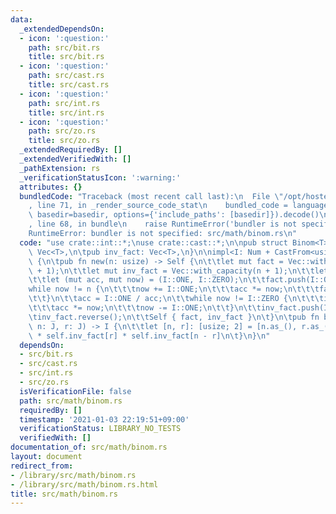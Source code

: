 ```yaml
---
data:
  _extendedDependsOn:
  - icon: ':question:'
    path: src/bit.rs
    title: src/bit.rs
  - icon: ':question:'
    path: src/cast.rs
    title: src/cast.rs
  - icon: ':question:'
    path: src/int.rs
    title: src/int.rs
  - icon: ':question:'
    path: src/zo.rs
    title: src/zo.rs
  _extendedRequiredBy: []
  _extendedVerifiedWith: []
  _pathExtension: rs
  _verificationStatusIcon: ':warning:'
  attributes: {}
  bundledCode: "Traceback (most recent call last):\n  File \"/opt/hostedtoolcache/Python/3.9.1/x64/lib/python3.9/site-packages/onlinejudge_verify/documentation/build.py\"\
    , line 71, in _render_source_code_stat\n    bundled_code = language.bundle(stat.path,\
    \ basedir=basedir, options={'include_paths': [basedir]}).decode()\n  File \"/opt/hostedtoolcache/Python/3.9.1/x64/lib/python3.9/site-packages/onlinejudge_verify/languages/user_defined.py\"\
    , line 68, in bundle\n    raise RuntimeError('bundler is not specified: {}'.format(path.as_posix()))\n\
    RuntimeError: bundler is not specified: src/math/binom.rs\n"
  code: "use crate::int::*;\nuse crate::cast::*;\n\npub struct Binom<T> {\n\tpub fact:\
    \ Vec<T>,\n\tpub inv_fact: Vec<T>,\n}\n\nimpl<I: Num + CastFrom<usize>> Binom<I>\
    \ {\n\tpub fn new(n: usize) -> Self {\n\t\tlet mut fact = Vec::with_capacity(n\
    \ + 1);\n\t\tlet mut inv_fact = Vec::with_capacity(n + 1);\n\t\tlet n: I = n.as_();\n\
    \t\tlet (mut acc, mut now) = (I::ONE, I::ZERO);\n\t\tfact.push(I::ONE);\n\t\t\
    while now != n {\n\t\t\tnow += I::ONE;\n\t\t\tacc *= now;\n\t\t\tfact.push(acc);\n\
    \t\t}\n\t\tacc = I::ONE / acc;\n\t\twhile now != I::ZERO {\n\t\t\tinv_fact.push(acc);\n\
    \t\t\tacc *= now;\n\t\t\tnow -= I::ONE;\n\t\t}\n\t\tinv_fact.push(I::ONE);\n\t\
    \tinv_fact.reverse();\n\t\tSelf { fact, inv_fact }\n\t}\n\tpub fn binom<J: CastTo<usize>>(&self,\
    \ n: J, r: J) -> I {\n\t\tlet [n, r]: [usize; 2] = [n.as_(), r.as_()];\n\t\tself.fact[n]\
    \ * self.inv_fact[r] * self.inv_fact[n - r]\n\t}\n}\n"
  dependsOn:
  - src/bit.rs
  - src/cast.rs
  - src/int.rs
  - src/zo.rs
  isVerificationFile: false
  path: src/math/binom.rs
  requiredBy: []
  timestamp: '2021-01-03 22:19:51+09:00'
  verificationStatus: LIBRARY_NO_TESTS
  verifiedWith: []
documentation_of: src/math/binom.rs
layout: document
redirect_from:
- /library/src/math/binom.rs
- /library/src/math/binom.rs.html
title: src/math/binom.rs
---
```

